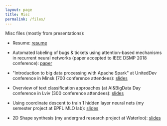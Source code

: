```yaml
---
layout: page
title: Misc
permalink: /files/
---
```


Misc files (mostly from presentations):

* Resume: [resume](/assets/resume.pdf)

* Automated labeling of bugs & tickets using attention-based mechanisms in recurrent neural networks (paper accepted to IEEE DSMP 2018 conference): [paper](/assets/ieee_dsmp_paper.pdf)

* "Introduction to big data processing with Apache Spark" at UnitedDev conference in Minsk (700 conference attendees): [slides](https://www.slideshare.net/MobicodeConf/volodymyr-lyubinets-introduction-to-big-data-processing-with-apache-spark)

* Overview of text classification approaches (at AI&BigData Day conference in Lviv (300 conference attendees): [slides](https://www.slideshare.net/OlaZinkevych/overview-of-text-classification-approaches-algorithms-amp-software-v-lyubinets-dataconf-21-04-18)

* Using coordinate descent to train 1 hidden layer neural nets (my semester project at EPFL MLO lab): [slides](/assets/coord_descent.pdf)

* 2D Shape synthesis (my undergrad research project at Waterloo): [slides](/assets/shape_synthesis.pdf)
